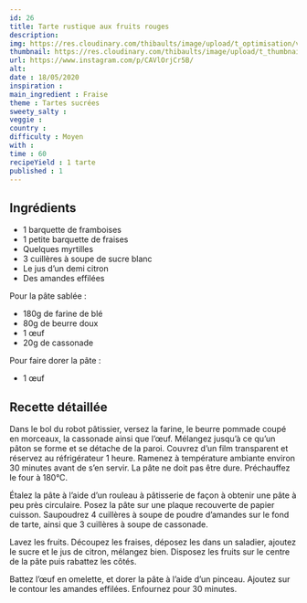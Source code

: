 ```yaml
---
id: 26
title: Tarte rustique aux fruits rouges
description: 
img: https://res.cloudinary.com/thibaults/image/upload/t_optimisation/v1600517995/Recipes/20200518_tarte_fruits_rouges.jpg
thumbnail: https://res.cloudinary.com/thibaults/image/upload/t_thumbnail_josie/v1600517995/Recipes/20200518_tarte_fruits_rouges.jpg
url: https://www.instagram.com/p/CAVlOrjCr5B/
alt: 
date : 18/05/2020
inspiration :
main_ingredient : Fraise
theme : Tartes sucrées
sweety_salty : 
veggie : 
country :
difficulty : Moyen
with : 
time : 60
recipeYield : 1 tarte
published : 1
---
```


## Ingrédients
 - 1 barquette de framboises
 - 1 petite barquette de fraises
 - Quelques myrtilles
 - 3 cuillères à soupe de sucre blanc
 - Le jus d’un demi citron
 - Des amandes effilées

Pour la pâte sablée :
 - 180g de farine de blé
 - 80g de beurre doux
 - 1 œuf
 - 20g de cassonade

Pour faire dorer la pâte :
 - 1 œuf

## Recette détaillée
Dans le bol du robot pâtissier, versez la farine, le beurre pommade coupé en morceaux, la cassonade ainsi que l’œuf. Mélangez jusqu’à ce qu’un pâton se forme et se détache de la paroi. Couvrez d’un film transparent et réservez au réfrigérateur 1 heure. Ramenez à température ambiante environ 30 minutes avant de s’en servir. La pâte ne doit pas être dure.
Préchauffez le four à 180°C.

Étalez la pâte à l’aide d’un rouleau à pâtisserie de façon à obtenir une pâte à peu près circulaire. Posez la pâte sur une plaque recouverte de papier cuisson. Saupoudrez 4 cuillères à soupe de poudre d’amandes sur le fond de tarte, ainsi que 3 cuillères à soupe de cassonade.

Lavez les fruits. Découpez les fraises, déposez les dans un saladier, ajoutez le sucre et le jus de citron, mélangez bien. Disposez les fruits sur le centre de la pâte puis rabattez les côtés.

Battez l’œuf en omelette, et dorer la pâte à l’aide d’un pinceau. Ajoutez sur le contour les amandes effilées. Enfournez pour 30 minutes.